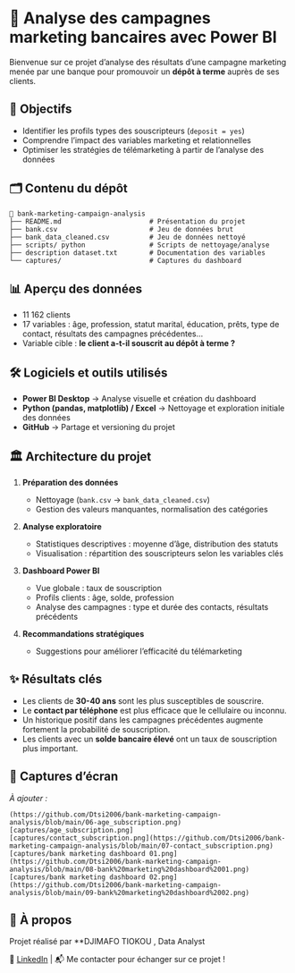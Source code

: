 # 💼 Analyse des campagnes marketing bancaires avec Power BI

Bienvenue sur ce projet d’analyse des résultats d’une campagne marketing menée par une banque pour promouvoir un **dépôt à terme** auprès de ses clients.

## 🎯 Objectifs

- Identifier les profils types des souscripteurs (`deposit = yes`)
- Comprendre l’impact des variables marketing et relationnelles
- Optimiser les stratégies de télémarketing à partir de l’analyse des données

## 🗂️ Contenu du dépôt

```
📁 bank-marketing-campaign-analysis
├── README.md                      # Présentation du projet
├── bank.csv                       # Jeu de données brut
├── bank_data_cleaned.csv          # Jeu de données nettoyé
├── scripts/ python                # Scripts de nettoyage/analyse 
├── description dataset.txt        # Documentation des variables
└── captures/                      # Captures du dashboard
```

## 📊 Aperçu des données

- 11 162 clients
- 17 variables : âge, profession, statut marital, éducation, prêts, type de contact, résultats des campagnes précédentes...
- Variable cible : **le client a-t-il souscrit au dépôt à terme ?**

## 🛠️ Logiciels et outils utilisés

- **Power BI Desktop** → Analyse visuelle et création du dashboard
- **Python (pandas, matplotlib) / Excel** → Nettoyage et exploration initiale des données
- **GitHub** → Partage et versioning du projet

## 🏛️ Architecture du projet

1. **Préparation des données**
   - Nettoyage (`bank.csv` → `bank_data_cleaned.csv`)
   - Gestion des valeurs manquantes, normalisation des catégories

2. **Analyse exploratoire**
   - Statistiques descriptives : moyenne d’âge, distribution des statuts
   - Visualisation : répartition des souscripteurs selon les variables clés

3. **Dashboard Power BI**
   - Vue globale : taux de souscription
   - Profils clients : âge, solde, profession
   - Analyse des campagnes : type et durée des contacts, résultats précédents

4. **Recommandations stratégiques**
   - Suggestions pour améliorer l’efficacité du télémarketing

## ✨ Résultats clés

- Les clients de **30-40 ans** sont les plus susceptibles de souscrire.
- Le **contact par téléphone** est plus efficace que le cellulaire ou inconnu.
- Un historique positif dans les campagnes précédentes augmente fortement la probabilité de souscription.
- Les clients avec un **solde bancaire élevé** ont un taux de souscription plus important.

## 📸 Captures d’écran

*À ajouter :*
```
(https://github.com/Dtsi2006/bank-marketing-campaign-analysis/blob/main/06-age_subscription.png)[captures/age_subscription.png]
[captures/contact_subscription.png](https://github.com/Dtsi2006/bank-marketing-campaign-analysis/blob/main/07-contact_subscription.png)
[captures/bank marketing dashboard 01.png](https://github.com/Dtsi2006/bank-marketing-campaign-analysis/blob/main/08-bank%20marketing%20dashboard%2001.png)
[captures/bank marketing dashboard 02.png](https://github.com/Dtsi2006/bank-marketing-campaign-analysis/blob/main/09-bank%20marketing%20dashboard%2002.png)
```

## 🚀 À propos

Projet réalisé par **DJIMAFO TIOKOU , Data Analyst  

🔗 [LinkedIn](https://www.linkedin.com/in/stephane-djimafo/) | 📬 Me contacter pour échanger sur ce projet !
